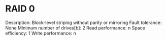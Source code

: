 # RAID 0

Description: Block-level striping without parity or mirroring
Fault tolerance: None
Minimum number of drives[b]: 2
Read performance: n
Space efficiency: 1
Write performance: n